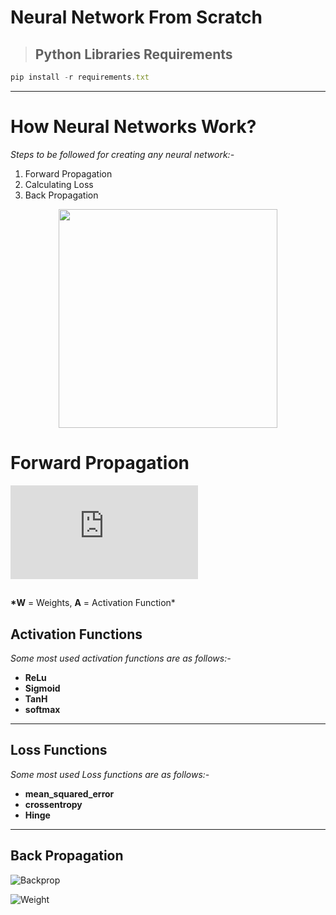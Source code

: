 # Neural Network From Scratch

> <h2>Python Libraries Requirements</h2>

```javascript
pip install -r requirements.txt
```

---

## <h1>**How Neural Networks Work?**</h1>

_Steps to be followed for creating any neural network:-_

1. Forward Propagation
2. Calculating Loss
3. Back Propagation

<p align="center">

<img src="https://www.researchgate.net/publication/329216193/figure/fig3/AS:697582816870406@1543328112943/Architecture-of-multilayer-artificial-neural-network-with-error-backpropagation.png" width="350">

## </p>

 ## <h1>Forward Propagation</h1>

<p align="center">
  
![Formula](https://latex.codecogs.com/png.latex?%5Cdpi%7B100%7D%20%5Cfn_phv%20%5Clarge%20Z%5E%7B%5Bl%5D%7D_%7Bj%7D%20%3D%20%5Csum%5E%7Bi%3Dn%7D_%7Bi%7D%20W%5E%7B%5Bl%5D%7D_%7Bi%2Cj%7DA%5E%7B%5Bl-1%5D%7D_%7Bi%7D%20+%20bias)

## </p>

**\*W** = Weights, **A** = Activation Function\*

## Activation Functions

_Some most used activation functions are as follows:-_

- **ReLu**
- **Sigmoid**
- **TanH**
- **softmax**

---
 ## Loss Functions

_Some most used Loss functions are as follows:-_

- **mean_squared_error**
- **crossentropy**
- **Hinge**

---

 ## Back Propagation

<p align="center">
  
![Backprop](http://neuralnetworksanddeeplearning.com/images/tikz21.png)

![Weight](http://hmkcode.github.io/images/ai/bp_update_formula.png)
## </p>


